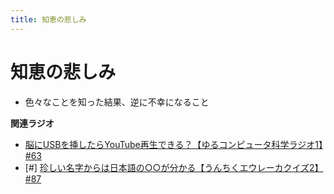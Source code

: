 ```yaml
---
title: 知恵の悲しみ
---
```


# 知恵の悲しみ


-   色々なことを知った結果、逆に不幸になること

**関連ラジオ**

-   [脳にUSBを挿したらYouTube再生できる？【ゆるコンピュータ科学ラジオ1】#63](https://www.youtube.com/watch?v=dkP8Uf7PveE)
-   \[#\]
    [珍しい名字からは日本語の○○が分かる【うんちくエウレーカクイズ2】#87](https://www.youtube.com/watch?v=e4fDwDNc11Q)
